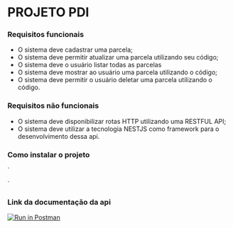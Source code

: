 # PROJETO PDI


### Requisitos funcionais
- O sistema deve cadastrar uma parcela;
- O sistema deve permitir atualizar uma parcela utilizando seu código;
- O sistema deve o usuário listar todas as parcelas
- O sistema deve mostrar ao usuário uma parcela utilizando o código;
- O sistema deve permitir o usuário deletar uma parcela utilizando o código.

### Requisitos não funcionais
- O sistema deve disponibilizar rotas HTTP utilizando uma RESTFUL API;
- O sistema deve utilizar a tecnologia NESTJS como framework para o desenvolvimento dessa api.
### Como instalar o projeto
`
    
`

### Link da documentação da api

[![Run in Postman](https://run.pstmn.io/button.svg)](https://app.getpostman.com/run-collection/8972fa43b652cf128e81?action=collection%2Fimport)